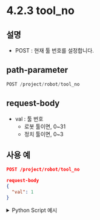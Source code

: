 ﻿# 4.2.3 tool_no

## 설명

- POST : 현재 툴 번호를 설정합니다.

## path-parameter

```python
POST /project/robot/tool_no
```

## request-body

- val : 툴 번호
  - 로봇 툴이면, 0~31
  - 정치 툴이면, 0~3


## 사용 예

```json
POST /project/robot/tool_no

request-body
{
  "val": 1
}
```

<details><summary>Python Script 예시</summary>

```python
import requests

def post_tool_no(x: int = 0) -> int:
    base_url       = 'http://192.168.1.150:8888'
    path_parameter = '/project/robot/tool_no'
    head           = {'Content-Type': 'application/json; charset=utf-8'}
    body           = {"val": x}

    # 자동모드 및 모터 온 설정 필요
    response = requests.post(url = base_url + path_parameter, headers = head, json = body)
    return response.status_code

print(f"response: {post_tool_no(1)}")
```
```sh
$python test.py
response: 200
```

</details>